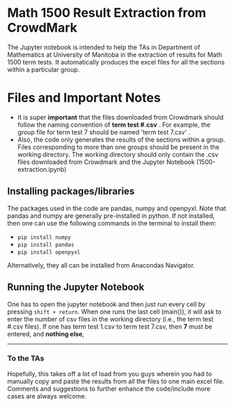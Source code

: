 # Math 1500 Result Extraction from CrowdMark

The Jupyter notebook is intended to help the TAs in Department of Mathematics at University of Manitoba in the extraction of results for Math 1500 term tests. It automatically produces the excel files for all the sections within a particular group. 


# Files and Important Notes
- It is super **important** that the files downloaded from Crowdmark should follow the naming convention of 
**term test #.csv** . For example, the group file for term test 7 should be named 'term test 7.csv' .
- Also, the code only generates the results of the sections within a group. Files corresponding to more than one groups should be present in the working directory. The working directory should only contain the .csv files downloaded from Crowdmark and the Jupyter Notebook (1500-extraction.ipynb)




##  Installing packages/libraries
The packages used in the code are pandas, numpy and openpyxl. Note that pandas and numpy are generally pre-installed in python. If not installed, then one can use the following commands in the terminal to install them:

- <code>pip install numpy</code>
- <code>pip install pandas</code>
- <code>pip install openpyxl</code>

Alternatively, they all can be installed from Anacondas Navigator.


## Running the Jupyter Notebook
One has to open the jupyter notebook and then just run every cell by pressing <code>shift + return</code>.  When one runs the last cell (main()), it will ask to enter the number of csv files in the working directory (i.e., the term test #.csv files). If one has term test 1.csv to term test 7.csv, then **7** must be entered, and **nothing else**,

--------------------------------------------------------
### To the TAs 
Hopefully, this takes off a lot of load from you guys wherein you had to manually copy and paste the results from all the files to one main excel file. Comments and suggestions to further enhance the code/include more cases are always welcome.
